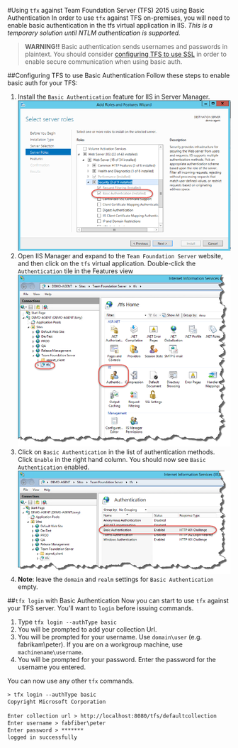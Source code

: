 #Using `tfx` against Team Foundation Server (TFS) 2015 using Basic Authentication
In order to use `tfx` against TFS on-premises, you will need to enable basic authentication in the tfs virtual application in IIS. _This is a temporary solution until NTLM authentication is supported._

> **WARNING!!** Basic authentication sends usernames and passwords in plaintext. You should consider [configuring TFS to use SSL](https://msdn.microsoft.com/en-us/library/aa833872.aspx) in order to enable secure communication when using basic auth.

##Configuring TFS to use Basic Authentication
Follow these steps to enable basic auth for your TFS:

1. Install the `Basic Authentication` feature for IIS in Server Manager. ![Basic Auth feature in Server Manager](configureBasicAuthFeature.png)
2. Open IIS Manager and expand to the `Team Foundation Server` website, and then click on the `tfs` virtual application. Double-click the `Authentication` tile in the Features view ![Auth tile in IIS Manager](tfsAuth.png)
3. Click on `Basic Authentication` in the list of authentication methods. Click `Enable` in the right hand column. You should now see `Basic Authentication` enabled. ![Basic auth enabled](basicAuthEnabled.png)
4. **Note**: leave the `domain` and `realm` settings for `Basic Authentication` empty.

##`tfx login` with Basic Authentication
Now you can start to use `tfx` against your TFS server. You'll want to `login` before issuing commands.

1. Type `tfx login --authType basic`
2. You will be prompted to add your collection Url.
3. You will be prompted for your username. Use `domain\user` (e.g. fabrikam\peter). If you are on a workgroup machine, use `machinename\username`.
4. You will be prompted for your password. Enter the password for the username you entered.

You can now use any other `tfx` commands.
```
> tfx login --authType basic
Copyright Microsoft Corporation

Enter collection url > http://localhost:8080/tfs/defaultcollection
Enter username > fabfiber\peter
Enter password > *******
logged in successfully
```